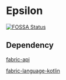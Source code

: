# Epsilon
[![FOSSA Status](https://app.fossa.com/api/projects/git%2Bgithub.com%2FEnaium%2FEpsilon.svg?type=shield)](https://app.fossa.com/projects/git%2Bgithub.com%2FEnaium%2FEpsilon?ref=badge_shield)

## Dependency
[fabric-api](https://www.curseforge.com/minecraft/mc-mods/fabric-api)

[fabric-language-kotlin](https://www.curseforge.com/minecraft/mc-mods/fabric-language-kotlin)